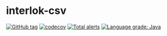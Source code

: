 # interlok-csv

[![GitHub tag](https://img.shields.io/github/tag/adaptris/interlok-csv.svg)](https://github.com/adaptris/interlok-csv/tags) [![codecov](https://codecov.io/gh/adaptris/interlok-csv/branch/develop/graph/badge.svg)](https://codecov.io/gh/adaptris/interlok-csv) [![Total alerts](https://img.shields.io/lgtm/alerts/g/adaptris/interlok-csv.svg?logo=lgtm&logoWidth=18)](https://lgtm.com/projects/g/adaptris/interlok-csv/alerts/) [![Language grade: Java](https://img.shields.io/lgtm/grade/java/g/adaptris/interlok-csv.svg?logo=lgtm&logoWidth=18)](https://lgtm.com/projects/g/adaptris/interlok-csv/context:java)
